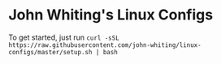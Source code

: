 # John Whiting's Linux Configs

To get started, just run `curl -sSL https://raw.githubusercontent.com/john-whiting/linux-configs/master/setup.sh | bash`

